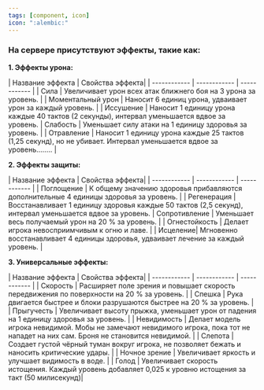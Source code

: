 ```yaml
---
tags: [component, icon]
icon: ":alembic:"
---
```

### На сервере присутствуют эффекты, такие как: </br>
**1. Эффекты урона:**

|    Название эффекта  | Свойства эффекта|
| ------------ | ------------ | ------------ |
| Сила |  Увеличивает урон всех атак ближнего боя на 3 урона за уровень. | 
| Моментальный урон  | Наносит 6 единиц урона, удваивает урон за каждый уровень. |
| Иссушение | Наносит 1 единицу урона каждые 40 тактов (2 секунды), интервал уменьшается вдвое за уровень.
| Слабость | Уменьшает силу атаки на 1 единицу здоровья за уровень. | 
| Отравление | Наносит 1 единицу урона каждые 25 тактов (1,25 секунд), но не убивает. Интервал уменьшается вдвое за уровень........ | 

 **2.  Эффекты защиты:**

|    Название эффекта  | Свойства эффекта|
| ------------ | ------------ | ------------ |
| Поглощение | К общему значению здоровья прибавляются дополнительные 4 единицы здоровья за уровень. |
| Регенерация | Восстанавливает 1 единицу здоровья каждые 50 тактов (2,5 секунд), интервал уменьшается вдвое за уровень.
 |  Сопротивление | Уменьшает весь получаемый урон на 20 % за уровень.  | 
 |  Огнестойкость |  Делает игрока невосприимчивым к огню и лаве. | 
 | Исцеление|  Мгновенно восстанавливает 4 единицы здоровья, удваивает лечение за каждый уровень. | 
 
 **3. Универсальные эффекты:**


 |    Название эффекта  | Свойства эффекта|
| ------------ | ------------ | ------------ |
| Скорость | Расширяет поле зрения и повышает скорость передвижения по поверхности на 20 % за уровень. | 
| Спешка  | Рука двигается быстрее и блоки разрушаются быстрее на 20 % за уровень.  | 
| Прыгучесть  | Увеличивает высоту прыжка, уменьшает урон от падения на 1 единицу здоровья за уровень.  | 
 | Невидимость | Делает модель игрока невидимой. Мобы не замечают невидимого игрока, пока тот не нападет на них сам. Броня не становится невидимой. |
| Слепота | Создает густой чёрный туман вокруг игрока, не позволяет бежать и наносить критические удары. | 
| Ночное зрение | Увеличивает яркость и улучшает видимость в воде. | 
| Голод | Увеличивает скорость истощения. Каждый уровень добавляет 0,025 к уровню истощения за такт (50 милисекунд)| 
